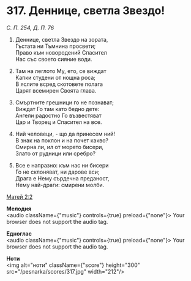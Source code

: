 # 317. Деннице, светла Звездо!

_С. П. 254, Д. П. 76_

1. Деннице, светла Звездо на зората,  
Гъстата ни Тъмнина просвети;  
Право към новородений Спасител  
Нас със своето сияние води.  

2. Там на леглото Му, ето, се виждат  
Капки студени от нощна роса;  
В яслите всред скотовете полага  
Царят всемирен Своята глава.  

3. Смъртните грешници го не познават;  
Виждат Го там като бедно дете:  
Ангели радостно Го възвестяват  
Цар и Творец и Спасител на все.  

4. Ний человеци, - що да принесем ний!  
В знак на поклон и на почет какво?  
Смирна ли, ил от морето бисери,  
Злато от рудници или сребро?

5. Все е напразно: към нас ни бисери  
Го не склоняват, ни дарове вси;  
Драга е Нему сърдечна преданост,  
Нему най-драги: смирени молби.

[Матей 2:2](http://biblia.bg/index.php?k=40&g=2&s=2)

**Мелодия**  
<audio className={"music"} controls={true} preload={"none"}>
    <source src="/pesnarka/mp3/317.mp3" type="audio/mpeg"/>
    Your browser does not support the audio tag.
</audio>

**Едноглас**  
<audio className={"music"} controls={true} preload={"none"}>
    <source src="/pesnarka/transp/317.mp3" type="audio/mpeg"/>
    Your browser does not support the audio tag.
</audio>

**Ноти**  
<img alt="ноти" className={"score"} height="300" src="/pesnarka/scores/317.jpg" width="212"/>
